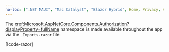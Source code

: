 ```yaml
---
no-loc: [".NET MAUI", "Mac Catalyst", "Blazor Hybrid", Home, Privacy, Kestrel, appsettings.json, "ASP.NET Core Identity", cookie, Cookie, Blazor, "Blazor Server", "Blazor WebAssembly", "Identity", "Let's Encrypt", Razor, SignalR]
---
```

The <xref:Microsoft.AspNetCore.Components.Authorization?displayProperty=fullName> namespace is made available throughout the app via the `_Imports.razor` file:

[!code-razor[](imports-standalone.razor?highlight=3)]
